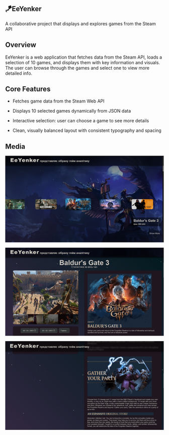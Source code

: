 ## 🪁EeYenker

A collaborative project that displays and explores games from the Steam API

## Overview

EeYenker is a web application that fetches data from the Steam API, loads a selection of 10 games, and displays them with key information and visuals.
The user can browse through the games and select one to view more detailed info.

## Core Features

- Fetches game data from the Steam Web API
  
- Displays 10 selected games dynamically from JSON data
  
- Interactive selection: user can choose a game to see more details
  
- Clean, visually balanced layout with consistent typography and spacing

## Media

![ChooseGame](/media/ChooseGame.png)

![GameInfo1](/media/Gameinfo1.png)

![GameInfo2](/media/GameInfo2.png)
